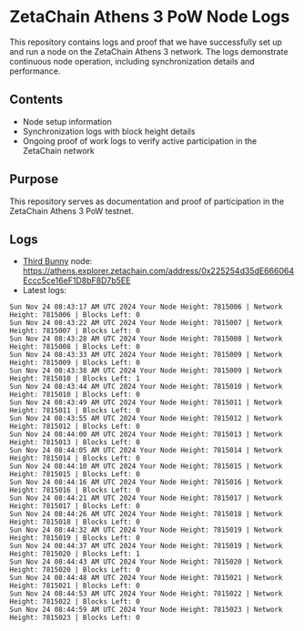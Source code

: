 # ZetaChain Athens 3 PoW Node Logs
This repository contains logs and proof that we have successfully set up and run a node on the ZetaChain Athens 3 network. The logs demonstrate continuous node operation, including synchronization details and performance.

## Contents
- Node setup information
- Synchronization logs with block height details
- Ongoing proof of work logs to verify active participation in the ZetaChain network

## Purpose
This repository serves as documentation and proof of participation in the ZetaChain Athens 3 PoW testnet.

## Logs

- [Third Bunny](https://thirdbunny.xyz/) node: https://athens.explorer.zetachain.com/address/0x225254d35dE666064Eccc5ce16eF1D8bF8D7b5EE
- Latest logs:
```
Sun Nov 24 08:43:17 AM UTC 2024 Your Node Height: 7815006 | Network Height: 7815006 | Blocks Left: 0
Sun Nov 24 08:43:22 AM UTC 2024 Your Node Height: 7815007 | Network Height: 7815007 | Blocks Left: 0
Sun Nov 24 08:43:28 AM UTC 2024 Your Node Height: 7815008 | Network Height: 7815008 | Blocks Left: 0
Sun Nov 24 08:43:33 AM UTC 2024 Your Node Height: 7815009 | Network Height: 7815009 | Blocks Left: 0
Sun Nov 24 08:43:38 AM UTC 2024 Your Node Height: 7815009 | Network Height: 7815010 | Blocks Left: 1
Sun Nov 24 08:43:44 AM UTC 2024 Your Node Height: 7815010 | Network Height: 7815010 | Blocks Left: 0
Sun Nov 24 08:43:49 AM UTC 2024 Your Node Height: 7815011 | Network Height: 7815011 | Blocks Left: 0
Sun Nov 24 08:43:55 AM UTC 2024 Your Node Height: 7815012 | Network Height: 7815012 | Blocks Left: 0
Sun Nov 24 08:44:00 AM UTC 2024 Your Node Height: 7815013 | Network Height: 7815013 | Blocks Left: 0
Sun Nov 24 08:44:05 AM UTC 2024 Your Node Height: 7815014 | Network Height: 7815014 | Blocks Left: 0
Sun Nov 24 08:44:10 AM UTC 2024 Your Node Height: 7815015 | Network Height: 7815015 | Blocks Left: 0
Sun Nov 24 08:44:16 AM UTC 2024 Your Node Height: 7815016 | Network Height: 7815016 | Blocks Left: 0
Sun Nov 24 08:44:21 AM UTC 2024 Your Node Height: 7815017 | Network Height: 7815017 | Blocks Left: 0
Sun Nov 24 08:44:26 AM UTC 2024 Your Node Height: 7815018 | Network Height: 7815018 | Blocks Left: 0
Sun Nov 24 08:44:32 AM UTC 2024 Your Node Height: 7815019 | Network Height: 7815019 | Blocks Left: 0
Sun Nov 24 08:44:37 AM UTC 2024 Your Node Height: 7815019 | Network Height: 7815020 | Blocks Left: 1
Sun Nov 24 08:44:43 AM UTC 2024 Your Node Height: 7815020 | Network Height: 7815020 | Blocks Left: 0
Sun Nov 24 08:44:48 AM UTC 2024 Your Node Height: 7815021 | Network Height: 7815021 | Blocks Left: 0
Sun Nov 24 08:44:53 AM UTC 2024 Your Node Height: 7815022 | Network Height: 7815022 | Blocks Left: 0
Sun Nov 24 08:44:59 AM UTC 2024 Your Node Height: 7815023 | Network Height: 7815023 | Blocks Left: 0
```
